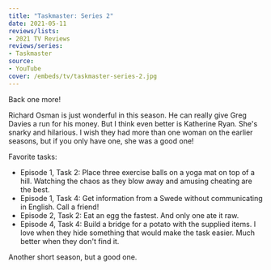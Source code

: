 ```yaml
---
title: "Taskmaster: Series 2"
date: 2021-05-11
reviews/lists:
- 2021 TV Reviews
reviews/series:
- Taskmaster
source:
- YouTube
cover: /embeds/tv/taskmaster-series-2.jpg
---
```

Back one more! 

Richard Osman is just wonderful in this season. He can really give Greg Davies a run for his money. But I think even better is Katherine Ryan. She's snarky and hilarious. I wish they had more than one woman on the earlier seasons, but if you only have one, she was a good one!

Favorite tasks:

* Episode 1, Task 2: Place three exercise balls on a yoga mat on top of a hill. Watching the chaos as they blow away and amusing cheating are the best. 
* Episode 1, Task 4: Get information from a Swede without communicating in English. Call a friend!
* Episode 2, Task 2: Eat an egg the fastest. And only one ate it raw.
* Episode 4, Task 4: Build a bridge for a potato with the supplied items. I love when they hide something that would make the task easier. Much better when they don't find it. 

Another short season, but a good one. 